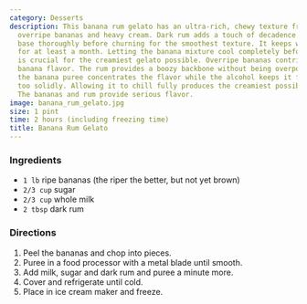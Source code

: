 ```yaml
---
category: Desserts
description: This banana rum gelato has an ultra-rich, chewy texture from slowly simmered
  overripe bananas and heavy cream. Dark rum adds a touch of decadence. Chill the
  base thoroughly before churning for the smoothest texture. It keeps well frozen
  for at least a month. Letting the banana mixture cool completely before freezing
  is crucial for the creamiest gelato possible. Overripe bananas contribute intense
  banana flavor. The rum provides a boozy backbone without being overpowering. Simmering
  the banana puree concentrates the flavor while the alcohol keeps it from freezing
  too solidly. Allowing it to chill fully produces the creamiest possible texture.
  The bananas and rum provide serious flavor.
image: banana_rum_gelato.jpg
size: 1 pint
time: 2 hours (including freezing time)
title: Banana Rum Gelato
---
```

### Ingredients

* `1 lb` ripe bananas (the riper the better, but not yet brown)
* `2/3 cup` sugar
* `2/3 cup` whole milk
* `2 tbsp` dark rum

### Directions

1. Peel the bananas and chop into pieces.
2. Puree in a food processor with a metal blade until smooth.
3. Add milk, sugar and dark rum and puree a minute more.
4. Cover and refrigerate until cold.
5. Place in ice cream maker and freeze.
